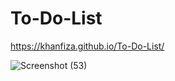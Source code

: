 # To-Do-List
https://khanfiza.github.io/To-Do-List/

![Screenshot (53)](https://github.com/khanfiza/To-Do-List/assets/90319355/c2f834fb-af01-46f6-9740-4b66952b510b)
